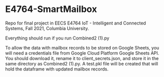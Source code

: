 # E4764-SmartMailbox
Repo for final project in EECS E4764 IoT - Intelligent and Connected Systems, Fall 2021, Columbia University.

Everything should run if you run Combined2 (1).py

To allow the data with mailbox records to be stored on Google Sheets, you will need a credentials file from Google Cloud Platform Google Sheets API. You should download it, rename it to client_secrets.json, and store it in the same directory as Combined2 (1).py.
A test.pkl file will be created that will hold the dataframe with updated mailbox records.
